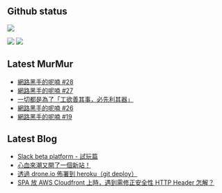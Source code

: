 ## Github status

![](http://github-profile-summary-cards.vercel.app/api/cards/profile-details?username=siygle&theme=default)

![](http://github-profile-summary-cards.vercel.app/api/cards/stats?username=siygle&theme=default)
![](http://github-profile-summary-cards.vercel.app/api/cards/productive-time?username=siygle&theme=default&utcOffset=8)

## Latest MurMur

<!-- CHAT-POST-LIST:START -->
- [網路黑手的呢喃 #28](https://chat.sylee.dev/2023/03/28/網路黑手的呢喃-28)
- [網路黑手的呢喃 #27](https://chat.sylee.dev/2023/03/16/網路黑手的呢喃-27)
- [一切都是為了「工欲善其事，必先利其器」](https://chat.sylee.dev/2023/03/15/move-again-工欲善其事必先利其器)
- [網路黑手的呢喃 #26](https://chat.sylee.dev/2023/02/20/網路黑手的呢喃-26)
- [網路黑手的呢喃 #19](https://chat.sylee.dev/2022/08/30/網路黑手的呢喃-19)
<!-- CHAT-POST-LIST:END -->

## Latest Blog

<!-- BLOG-POST-LIST:START -->
- [Slack beta platform - 試玩篇](https://sylee.dev/blog/2022-04-09-slack-beta-platform-playground)
- [心血來潮又開了一個新站！](https://sylee.dev/blog/2021-11-25-another-new-website)
- [透過 drone.io 佈署到 heroku（git deploy）](https://sylee.dev/blog/2021-10-06-drone-deploy-to-heroku)
- [SPA 放 AWS Cloudfront 上時，遇到需修正安全性 HTTP Header 怎解？](https://sylee.dev/blog/2021-09-28-spa-aws-cloudfront-security-http-headers)
<!-- BLOG-POST-LIST:END -->

